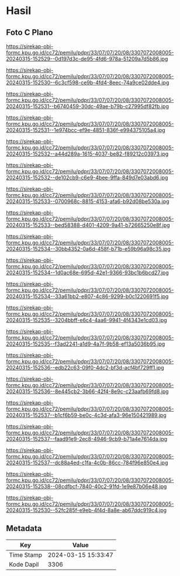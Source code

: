 # Hasil

## Foto C Plano

https://sirekap-obj-formc.kpu.go.id/cc72/pemilu/pdpr/33/07/07/20/08/3307072008005-20240315-152529--0d197d3c-de95-4fd6-978a-51209a7d5b86.jpg

https://sirekap-obj-formc.kpu.go.id/cc72/pemilu/pdpr/33/07/07/20/08/3307072008005-20240315-152530--6c3cf598-ce9b-4fd4-8eec-74a9ce02dde4.jpg

https://sirekap-obj-formc.kpu.go.id/cc72/pemilu/pdpr/33/07/07/20/08/3307072008005-20240315-152531--b6740459-30dc-49ae-b79b-c27995df82fb.jpg

https://sirekap-obj-formc.kpu.go.id/cc72/pemilu/pdpr/33/07/07/20/08/3307072008005-20240315-152531--1e974bcc-ef9e-4851-836f-e994375105a4.jpg

https://sirekap-obj-formc.kpu.go.id/cc72/pemilu/pdpr/33/07/07/20/08/3307072008005-20240315-152532--a44d289a-1615-4037-be82-f89212c03973.jpg

https://sirekap-obj-formc.kpu.go.id/cc72/pemilu/pdpr/33/07/07/20/08/3307072008005-20240315-152532--de102cb9-c6e9-4bee-9ffa-849d7e03abd6.jpg

https://sirekap-obj-formc.kpu.go.id/cc72/pemilu/pdpr/33/07/07/20/08/3307072008005-20240315-152533--0700968c-8815-4153-afa6-b92d08be530a.jpg

https://sirekap-obj-formc.kpu.go.id/cc72/pemilu/pdpr/33/07/07/20/08/3307072008005-20240315-152533--bed58388-d401-4209-9a41-b72665250e8f.jpg

https://sirekap-obj-formc.kpu.go.id/cc72/pemilu/pdpr/33/07/07/20/08/3307072008005-20240315-152534--30bb4352-0a6d-458f-b71b-e59b96a98c35.jpg

https://sirekap-obj-formc.kpu.go.id/cc72/pemilu/pdpr/33/07/07/20/08/3307072008005-20240315-152534--1d0ac68e-695d-42e1-9366-93bc1b6bcd27.jpg

https://sirekap-obj-formc.kpu.go.id/cc72/pemilu/pdpr/33/07/07/20/08/3307072008005-20240315-152534--33a61bb2-e807-4c86-9299-b0c1220691f5.jpg

https://sirekap-obj-formc.kpu.go.id/cc72/pemilu/pdpr/33/07/07/20/08/3307072008005-20240315-152535--3204bbff-e6c4-4aa6-9941-4f4343e1cd03.jpg

https://sirekap-obj-formc.kpu.go.id/cc72/pemilu/pdpr/33/07/07/20/08/3307072008005-20240315-152535--f3ad2241-a1d9-4a7f-9b58-ef13a5036b95.jpg

https://sirekap-obj-formc.kpu.go.id/cc72/pemilu/pdpr/33/07/07/20/08/3307072008005-20240315-152536--edb22c63-09f0-4dc2-bf3d-acf4bf729ff1.jpg

https://sirekap-obj-formc.kpu.go.id/cc72/pemilu/pdpr/33/07/07/20/08/3307072008005-20240315-152536--8e445cb2-3b66-42f4-8e9c-c23aafb69fd8.jpg

https://sirekap-obj-formc.kpu.go.id/cc72/pemilu/pdpr/33/07/07/20/08/3307072008005-20240315-152537--b1cf6b59-be0c-4c3d-afa3-96e150421989.jpg

https://sirekap-obj-formc.kpu.go.id/cc72/pemilu/pdpr/33/07/07/20/08/3307072008005-20240315-152537--faad91e9-2ec8-4946-9cb9-b71a4e7614da.jpg

https://sirekap-obj-formc.kpu.go.id/cc72/pemilu/pdpr/33/07/07/20/08/3307072008005-20240315-152537--dc88a4ed-c1fa-4c0b-86cc-784f96e850e4.jpg

https://sirekap-obj-formc.kpu.go.id/cc72/pemilu/pdpr/33/07/07/20/08/3307072008005-20240315-152538--08cdfbcf-7840-40c2-91fd-1e9e87b06e48.jpg

https://sirekap-obj-formc.kpu.go.id/cc72/pemilu/pdpr/33/07/07/20/08/3307072008005-20240315-152530--52fc285f-e9eb-4f4d-8a8e-ab67ddc919c4.jpg


## Metadata

| Key        | Value               |
| ---------- | ------------------- |
| Time Stamp | 2024-03-15 15:33:47 |
| Kode Dapil | 3306                |



